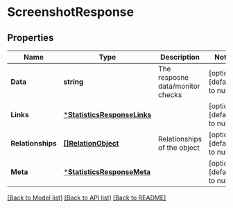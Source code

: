 # ScreenshotResponse

## Properties
Name | Type | Description | Notes
------------ | ------------- | ------------- | -------------
**Data** | **string** | The resposne data/monitor checks | [optional] [default to null]
**Links** | [***StatisticsResponseLinks**](StatisticsResponse_Links.md) |  | [optional] [default to null]
**Relationships** | [**[]RelationObject**](RelationObject.md) | Relationships of the object | [optional] [default to null]
**Meta** | [***StatisticsResponseMeta**](StatisticsResponse_Meta.md) |  | [optional] [default to null]

[[Back to Model list]](../README.md#documentation-for-models) [[Back to API list]](../README.md#documentation-for-api-endpoints) [[Back to README]](../README.md)


